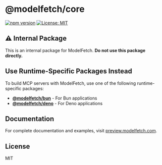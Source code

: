 # @modelfetch/core

[![npm version](https://img.shields.io/npm/v/@modelfetch/core.svg)](https://www.npmjs.com/package/@modelfetch/core)
[![License: MIT](https://img.shields.io/badge/License-MIT-yellow.svg)](https://opensource.org/licenses/MIT)

## ⚠️ Internal Package

This is an internal package for ModelFetch. **Do not use this package directly.**

## Use Runtime-Specific Packages Instead

To build MCP servers with ModelFetch, use one of the following runtime-specific packages:

- **[@modelfetch/bun](https://www.npmjs.com/package/@modelfetch/bun)** - For Bun applications
- **[@modelfetch/deno](https://www.npmjs.com/package/@modelfetch/deno)** - For Deno applications

## Documentation

For complete documentation and examples, visit [preview.modelfetch.com](https://preview.modelfetch.com).

## License

MIT

